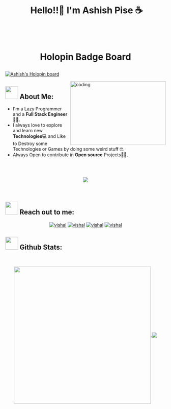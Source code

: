 # <p align="center">️ **Hello!!:wave: I'm Ashish Pise** ☕</p>

</br>
</br>

# <p align="center"> **Holopin Badge Board** </p>
[![Ashish's Holopin board](https://holopin.io/api/user/board?user=liquid)](https://holopin.io/@liquid)

<img align="right" alt="coding" width="300" height="200"  src="https://c.tenor.com/41I-iMyClCgAAAAd/programmer-programming.gif">

## <img src="https://c.tenor.com/NCRHhqkXrJYAAAAi/programmers-go-internet.gif" width="40" > **About Me:**

- I'm a Lazy Programmer and a **Full Stack Engineer👨‍💻**.
- I always love to explore and learn new **Technologies**💻 and Like to Destroy some Technologies or Games by doing some weird stuff 🤓.
- Always Open to contribute in **Open source** Projects👨‍💻.

</br>
</br>
<p align="center">
   <img align="center" src="https://github-readme-streak-stats.herokuapp.com/?user=AshishisLiquid&theme=radical&hide_border=true"/>
</p>

</br>

## <img src="https://media.giphy.com/media/LnQjpWaON8nhr21vNW/giphy.gif" width="40"> **Reach out to me:**

<p align="center">
<a href="https://www.linkedin.com/in/ashishpise/" target="blank"><img align="center" src="https://img.shields.io/badge/-LinkedIn-0e76a8?logoWidth=40style=flat-square&logo=Linkedin&logoColor=white" alt="vishal" /></a>
<a href="https://github.com/AshishisLiquid" target="blank"><img align="center" src="https://img.shields.io/badge/Website-3b5998?logoWidth=40style=flat-square&logo=google-chrome&logoColor=white" alt="vishal" /></a>
<a href="https://twitter.com/AshishisEiscue" target="blank"><img align="center" src="https://img.shields.io/badge/-Twitter-00acee?logoWidth=40style=flat-square&logo=Twitter&logoColor=white" alt="vishal" /></a>
<a href="mailto:ashishpise111@gmail.com" target="blank"><img align="center" src="https://img.shields.io/badge/-Gmail-EA4335?logoWidth=40style=flat-square&logo=Gmail&logoColor=white" alt="vishal" /></a>

</p>

## <img src="https://media.giphy.com/media/ZCN6F3FAkwsyOGU2RS/giphy.gif" width="40"> **Github Stats:**

</br>
<p align="center">
 <a href="https://github.com/AshishisLiquid">
  <img width="430" align="center" src="https://github-readme-stats.vercel.app/api?username=AshishisLiquid&show_icons=true&theme=radical&count_private=true">
 </a>

 <a href="https://github.com/AshishisLiquid">
   <img align="center" src="https://github-readme-stats.anuraghazra1.vercel.app/api/top-langs/?username=AshishisLiquid&layout=compact&theme=radical&langs_count=6" />
 </a>
</p>
